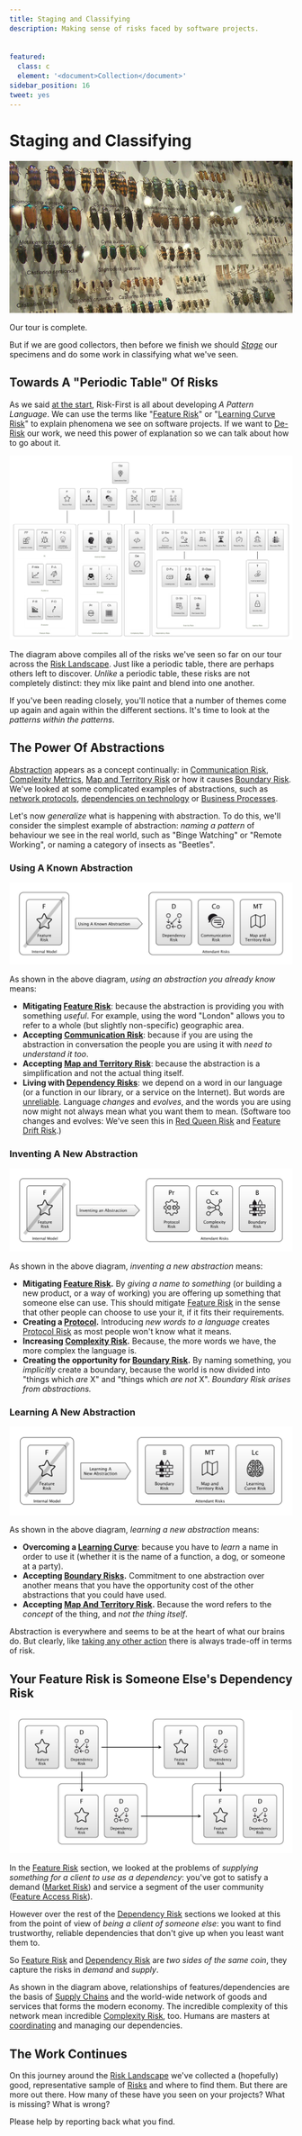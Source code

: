 ```yaml
---
title: Staging and Classifying
description: Making sense of risks faced by software projects.


featured: 
  class: c
  element: '<document>Collection</document>'
sidebar_position: 16
tweet: yes
---
```


# Staging and Classifying

![Staged and Classified Beetle Collection, (Credit: Fir0002, Wikipedia)](/img/Beetle_collection_short.jpg)

Our tour is complete.  

But if we are good collectors, then before we finish we should _[Stage](https://en.wikipedia.org/wiki/Entomological_equipment_for_mounting_and_storage)_ our specimens and do some work in classifying what we've seen.

## Towards A "Periodic Table" Of Risks

As we said [at the start](A-Pattern-Language.md), Risk-First is all about developing _A Pattern Language_.  We can use the terms like "[Feature Risk](/tags/Feature-Risk)" or "[Learning Curve Risk](/tags/Learning-Curve-Risk)" to explain phenomena we see on software projects.   If we want to [De-Risk](/thinking/De-Risking.md) our work, we need this power of explanation so we can talk about how to go about it.

![Periodic Table of Risks, Horizontal](/img/generated/staging-and-classifying/periodic-horizontal.png)

The diagram above compiles all of the risks we've seen so far on our tour across the [Risk Landscape](Risk-Landscape.md).  Just like a periodic table, there are perhaps others left to discover.   _Unlike_ a periodic table, these risks are not completely distinct: they mix like paint and blend into one another.  

If you've been reading closely, you'll notice that a number of themes come up again and again within the different sections.   It's time to look at the _patterns within the patterns_. 

## The Power Of Abstractions

[Abstraction](/thinking/Glossary.md#abstraction) appears as a concept continually: in [Communication Risk](/tags/Communication-Risk), [Complexity Metrics](Complexity-Risk.md#kolmogorov-complexity), [Map and Territory Risk](/tags/Map-And-Territory-Risk) or how it causes [Boundary Risk](/tags/Boundary-Risk).  We've looked at some complicated examples of abstractions, such as [network protocols](Communication-Risk.md#protocols), [dependencies on technology](/tags/Software-Dependency-Risk) or [Business Processes](Process-Risk.md#the-purpose-of-process).

Let's now _generalize_ what is happening with abstraction.  To do this, we'll consider the simplest example of abstraction:  _naming a pattern_ of behaviour we see in the real world, such as "Binge Watching" or "Remote Working", or naming a category of insects as "Beetles".

### Using A Known Abstraction

![Using A Known Abstraction](/img/generated/staging-and-classifying/depending-abstraction.png)

As shown in the above diagram, _using an abstraction you already know_ means:

 - **Mitigating [Feature Risk](/tags/Feature-Risk)**: because the abstraction is providing you with something _useful_.  For example, using the word "London" allows you to refer to a whole (but slightly non-specific) geographic area.
 - **Accepting [Communication Risk](/tags/Communication-Risk)**: because if you are using the abstraction in conversation the people you are using it with _need to understand it too_.
 - **Accepting [Map and Territory Risk](/tags/Map-And-Territory-Risk)**: because the abstraction is a simplification and not the actual thing itself.
 - **Living with [Dependency Risks](/tags/Dependency-Risk)**:  we depend on a word in our language (or a function in our library, or a service on the Internet).  But words are [unreliable](/tags/Reliability-Risk).  Language _changes_ and _evolves_, and the words you are using now might not always mean what you want them to mean.  (Software too changes and evolves:  We've seen this in [Red Queen Risk](/tags/Red-Queen-Risk) and [Feature Drift Risk](/tags/Feature-Drift-Risk).)
 
### Inventing A New Abstraction  

![Inventing A New Abstraction](/img/generated/staging-and-classifying/inventing-abstraction.png)

As shown in the above diagram, _inventing a new abstraction_ means:

- **Mitigating [Feature Risk](/tags/Feature-Risk).**  By _giving a name to something_ (or building a new product, or a way of working) you are offering up something that someone else can use.  This should mitigate [Feature Risk](/tags/Feature-Risk) in the sense that other people can choose to use your it, if it fits their requirements.  
- **Creating a [Protocol](Communication-Risk.md#protocols).**  Introducing _new words to a language_ creates [Protocol Risk](/tags/Protocol-Risk) as most people won't know what it means. 
- **Increasing [Complexity Risk](/tags/Complexity-Risk).** Because, the more words we have, the more complex the language is.
- **Creating the opportunity for [Boundary Risk](/tags/Boundary-Risk).**  By naming something, you _implicitly_ create a boundary, because the world is now divided into "things which _are_ X" and "things which _are not_ X".  _Boundary Risk arises from abstractions._
    
### Learning A New Abstraction

![Learning a New Abstraction](/img/generated/staging-and-classifying/choosing-abstraction.png)

As shown in the above diagram, _learning a new abstraction_ means:

 - **Overcoming a [Learning Curve](/tags/Learning-Curve-Risk)**: because you have to _learn_ a name in order to use it (whether it is the name of a function, a dog, or someone at a party).
 - **Accepting [Boundary Risks](/tags/Boundary-Risk).**  Commitment to one abstraction over another means that you have the opportunity cost of the other abstractions that you could have used.
 - **Accepting [Map And Territory Risk](/tags/Map-And-Territory-Risk).** Because the word refers to the _concept_ of the thing, and _not the thing itself_.

Abstraction is everywhere and seems to be at the heart of what our brains do.  But clearly, like [taking any other action](/thinking/Glossary.md#taking-action) there is always trade-off in terms of risk.   

## Your Feature Risk is Someone Else's Dependency Risk

![Features And Dependencies](/img/generated/staging-and-classifying/features-and-dependencies.png)

In the [Feature Risk](/tags/Feature-Risk) section, we looked at the problems of _supplying something for a client to use as a dependency_:  you've got to satisfy a demand ([Market Risk](/tags/Market-Risk)) and service a segment of the user community ([Feature Access Risk](/tags/Feature-Access-Risk)).    

However over the rest of the [Dependency Risk](/tags/Dependency-Risk) sections we looked at this from the point of view of _being a client of someone else_:  you want to find trustworthy, reliable dependencies that don't give up when you least want them to.

So [Feature Risk](/tags/Feature-Risk) and [Dependency Risk](/tags/Dependency-Risk) are _two sides of the same coin_, they capture the risks in _demand_ and _supply_.   

As shown in the diagram above, relationships of features/dependencies are the basis of [Supply Chains](https://en.wikipedia.org/wiki/Supply_chain) and the world-wide network of goods and services that forms the modern economy.  The incredible complexity of this network mean incredible [Complexity Risk](/tags/Complexity-Risk), too.  Humans are masters at [coordinating](/tags/Coordination-Risk) and managing our dependencies. 

## The Work Continues

On this journey around the [Risk Landscape](Risk-Landscape.md) we've collected a (hopefully) good, representative sample of [Risks](/thinking/Glossary.md#risk) and where to find them. But there are more out there.   How many of these have you seen on your projects?  What is missing?  What is wrong?

Please help by reporting back what you find.


